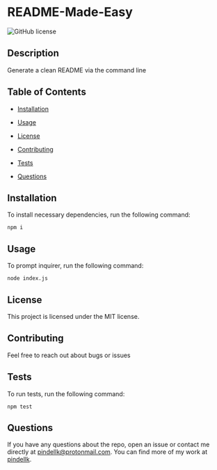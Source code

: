 # README-Made-Easy
![GitHub license](https://img.shields.io/badge/license-MIT-blue.svg)

## Description

Generate a clean README via the command line

## Table of Contents 

* [Installation](#installation)

* [Usage](#usage)

* [License](#license)

* [Contributing](#contributing)

* [Tests](#tests)

* [Questions](#questions)

## Installation

To install necessary dependencies, run the following command:

```
npm i
```

## Usage

To prompt inquirer, run the following command:

```
node index.js
```

## License

This project is licensed under the MIT license.
  
## Contributing

Feel free to reach out about bugs or issues

## Tests

To run tests, run the following command:

```
npm test
```

## Questions

If you have any questions about the repo, open an issue or contact me directly at pindellk@protonmail.com. You can find more of my work at [pindellk](https://github.com/pindellk/).

